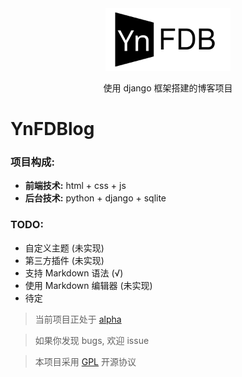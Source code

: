 <div align="center">
  <img src="https://github.com/Lonely-Leisure/YnFDBlog/blob/alpha/blog_main/static/img/YNFDB.svg" alt="YnFDBlog" width="200">
  <p>
    使用 django 框架搭建的博客项目
  <p>
</div>

# YnFDBlog

### 项目构成:
- **前端技术:** html + css + js
- **后台技术:** python + django + sqlite

### TODO:
- 自定义主题 (未实现)
- 第三方插件 (未实现)
- 支持 Markdown 语法 (√)
- 使用 Markdown 编辑器 (未实现)
- 待定

> 当前项目正处于 [alpha](https://github.com/Lonely-Leisure/YnFDBlog/tree/alpha) 

> 如果你发现 bugs, 欢迎 issue

> 本项目采用  [GPL](http://www.gnu.org/licenses/gpl-faq.html) 开源协议
